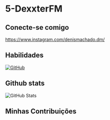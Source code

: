 # 5-DexxterFM

## Conecte-se comigo
https://www.instagram.com/denismachado.dm/

## Habilidades
[![GitHub](https://img.shields.io/badge/GitHbt-000?style=for-the-badge&logo=github&logoColor=white)](+https://github.com/DexxterFM)

## Github stats
![GitHub Stats](https://github-readme-stats.vercel.app/api?username=5-DexxterFM&theme=transparent&bg_color=000&border_color=30A3DC&show_icons=true&icon_color=30A3DC&title_color=E94D5F&text_color=FFF)

## Minhas Contribuições

